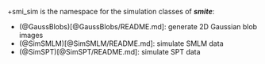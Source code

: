 +smi_sim is the namespace for the simulation classes of ***smite***:
- (@GaussBlobs)[@GaussBlobs/README.md]: generate 2D Gaussian blob images
- (@SimSMLM)[@SimSMLM/README.md]:       simulate SMLM data
- (@SimSPT)[@SimSPT/README.md]:         simulate SPT data
